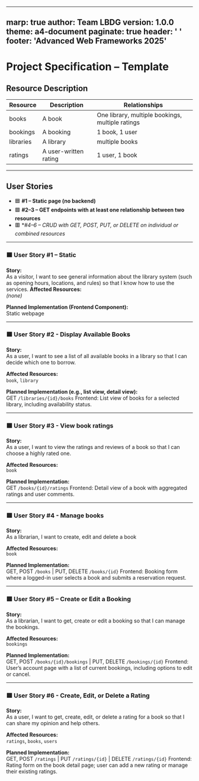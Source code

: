
---
marp: true
author: Team LBDG
version: 1.0.0
theme: a4-document
paginate: true
header: ' '
footer: 'Advanced Web Frameworks 2025'
---

# Project Specification – Template

## Resource Description


| Resource  | Description  | Relationships  |
|-----------|--------------|----------------|
|books|A book|One library, multiple bookings, multiple ratings|
|bookings|A booking|1 book, 1 user|
|libraries|A library|multiple books|
|ratings|A user-written rating|1 user, 1 book|

---

## User Stories

- 🟦 **#1 – Static page (no backend)**
- 🟩 **#2–3 – GET endpoints with at least one relationship between two resources**
- 🟥 **#4–6 – CRUD with GET, POST, PUT, or DELETE on individual or combined resources*

---

### 🟦 User Story #1 – Static

**Story:**  
As a visitor, I want to see general information about the library system (such as opening hours, locations, and rules) so that I know how to use the services.
**Affected Resources:**  
*(none)*

**Planned Implementation (Frontend Component):**  
Static webpage

---

### 🟩 User Story #2 - Display Available Books

**Story:**  
As a user, I want to see a list of all available books in a library so that I can decide which one to borrow.

**Affected Resources:**  
`book`, `library`

**Planned Implementation (e.g., list view, detail view):**  
GET `/libraries/{id}/books`
Frontend: List view of books for a selected library, including availability status.

---

### 🟩 User Story #3 - View book ratings

**Story:**  
As a user, I want to view the ratings and reviews of a book so that I can choose a highly rated one.

**Affected Resources:**  
`book`

**Planned Implementation:**  
GET `/books/{id}/ratings`
Frontend: Detail view of a book with aggregated ratings and user comments.

---

### 🟥 User Story #4 - Manage books

**Story:**  
As a librarian, I want to create, edit and delete a book

**Affected Resources:**  
`book`

**Planned Implementation:**  
GET, POST `/books` | PUT, DELETE `/books/{id}`
Frontend: Booking form where a logged-in user selects a book and submits a reservation request.

---

### 🟥 User Story #5 – Create or Edit a Booking

**Story:**  
As a librarian, I want to get, create or edit a booking so that I can manage the bookings.

**Affected Resources:**  
`bookings`

**Planned Implementation:**  
GET, POST `/books/{id}/bookings` | PUT, DELETE `/bookings/{id}`
Frontend: User’s account page with a list of current bookings, including options to edit or cancel.

---

### 🟥 User Story #6 - Create, Edit, or Delete a Rating

**Story:**  
As a user, I want to get, create, edit, or delete a rating for a book so that I can share my opinion and help others.

**Affected Resources:**  
`ratings`, `books`, `users`

**Planned Implementation:**  
GET, POST `/ratings` | PUT `/ratings/{id}` | DELETE `/ratings/{id}`
Frontend: Rating form on the book detail page; user can add a new rating or manage their existing ratings.
